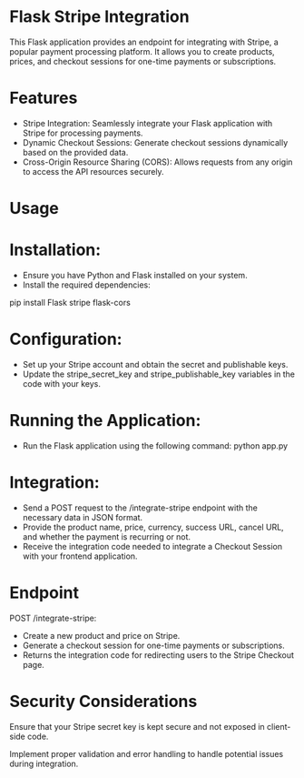# Flask Stripe Integration

This Flask application provides an endpoint for integrating with Stripe, a popular payment processing platform. It allows you to create products, prices, and checkout sessions for one-time payments or subscriptions.

# Features

- Stripe Integration: Seamlessly integrate your Flask application with Stripe for processing payments.
- Dynamic Checkout Sessions: Generate checkout sessions dynamically based on the provided data.
- Cross-Origin Resource Sharing (CORS): Allows requests from any origin to access the API resources securely.

# Usage

# Installation:
- Ensure you have Python and Flask installed on your system.
- Install the required dependencies:

pip install Flask stripe flask-cors
# Configuration:
- Set up your Stripe account and obtain the secret and publishable keys.
- Update the stripe_secret_key and stripe_publishable_key variables in the code with your keys.
# Running the Application:
- Run the Flask application using the following command:
python app.py
# Integration:
- Send a POST request to the /integrate-stripe endpoint with the necessary data in JSON format.
- Provide the product name, price, currency, success URL, cancel URL, and whether the payment is recurring or not.
- Receive the integration code needed to integrate a Checkout Session with your frontend application.

# Endpoint

POST /integrate-stripe:
- Create a new product and price on Stripe.
- Generate a checkout session for one-time payments or subscriptions.
- Returns the integration code for redirecting users to the Stripe Checkout page.
# Security Considerations

Ensure that your Stripe secret key is kept secure and not exposed in client-side code.

Implement proper validation and error handling to handle potential issues during integration.
